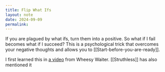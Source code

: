 ```yaml
---
title: Flip What Ifs
layout: note
date: 2024-09-09
permalink:
---
```


If you are plagued by what ifs, turn them into a positive. So what if I fail becomes what if I succeed? This is a psychological trick that overcomes your negative thoughts and allows you to [[Start-before-you-are-ready]].

I first learned this in [a video](https://youtu.be/ScfdyfAJqOw?si=f9azkouS_eZbMzln) from Wheesy Waiter. [[Struthless]] has also mentioned it
